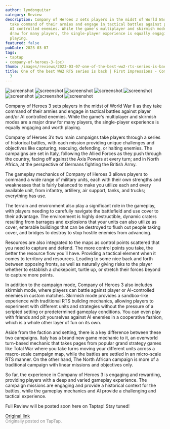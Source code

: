 ```yaml
---
author: lyndonguitar
category: Review
description: Company of Heroes 3 sets players in the midst of World War II as they
  take command of their armies and engage in tactical battles against player and/or
  AI controlled enemies. While the game's multiplayer and skirmish modes are a major
  draw for many players, the single-player experience is equally engaging and worth
  playing.
featured: false
pubDate: 2023-03-07
tags:
- taptap
- company-of-heroes-3-(pc)
thumb: /images/reviews/2023-03-07-one-of-the-best-ww2-rts-series-is-back--first-impressions---company-of-heroes-3-0.avif
title: One of the best WW2 RTS series is back | First Impressions - Company of Heroes
  3
---
```


<div class="gallery">
  <img src="/images/reviews/2023-03-07-one-of-the-best-ww2-rts-series-is-back--first-impressions---company-of-heroes-3-0.avif" alt="screenshot" />
  <img src="/images/reviews/2023-03-07-one-of-the-best-ww2-rts-series-is-back--first-impressions---company-of-heroes-3-1.avif" alt="screenshot" />
  <img src="/images/reviews/2023-03-07-one-of-the-best-ww2-rts-series-is-back--first-impressions---company-of-heroes-3-2.avif" alt="screenshot" />
  <img src="/images/reviews/2023-03-07-one-of-the-best-ww2-rts-series-is-back--first-impressions---company-of-heroes-3-3.avif" alt="screenshot" />
  <img src="/images/reviews/2023-03-07-one-of-the-best-ww2-rts-series-is-back--first-impressions---company-of-heroes-3-4.avif" alt="screenshot" />
  <img src="/images/reviews/2023-03-07-one-of-the-best-ww2-rts-series-is-back--first-impressions---company-of-heroes-3-5.avif" alt="screenshot" />
  <img src="/images/reviews/2023-03-07-one-of-the-best-ww2-rts-series-is-back--first-impressions---company-of-heroes-3-6.avif" alt="screenshot" />
  <img src="/images/reviews/2023-03-07-one-of-the-best-ww2-rts-series-is-back--first-impressions---company-of-heroes-3-7.avif" alt="screenshot" />
</div>

Company of Heroes 3 sets players in the midst of World War II as they take command of their armies and engage in tactical battles against player and/or AI controlled enemies. While the game's multiplayer and skirmish modes are a major draw for many players, the single-player experience is equally engaging and worth playing.

Company of Heroes 3’s two main campaigns take players through a series of historical battles, with each mission providing unique challenges and objectives like capturing, rescuing, defending, or halting enemies. The campaigns are set in Italy, following the Allied Forces as they push through the country, facing off against the Axis Powers at every turn; and in North Africa, at the perspective of Germans fighting the British Army.

The gameplay mechanics of Company of Heroes 3 allows players to command a wide range of military units, each with their own strengths and weaknesses that is fairly balanced to make you utilize each and every available unit, from infantry, artillery, air support, tanks, and trucks; everything has use.

The terrain and environment also play a significant role in the gameplay, with players needing to carefully navigate the battlefield and use cover to their advantage. The environment is highly destructible, dynamic craters resulting from barrages and explosions that your units can also utilize as cover, enterable buildings that can be destroyed to flush out people taking cover, and bridges to destroy to stop hostile enemies from advancing.

Resources are also integrated to the maps as control points scattered that you need to capture and defend. The more control points you take, the better the resource flow you’ll have. Providing a tactical element when it comes to territory and resources. Leading to some nice back and forth between opposing fronts, as well as naturally giving risks to the player whether to establish a chokepoint, turtle up, or stretch their forces beyond to capture more points.

In addition to the campaign mode, Company of Heroes 3 also includes skirmish mode, where players can battle against player or AI-controlled enemies in custom matches. Skirmish mode provides a sandbox-like experience with traditional RTS building mechanics, allowing players to experiment with different units and strategies without the pressure of a scripted setting or predetermined gameplay conditions. You can even play with friends and pit yourselves against AI enemies in a cooperative fashion, which is a whole other layer of fun on its own.

Aside from the faction and setting, there is a key difference between these two campaigns. Italy has a brand new game mechanic to it, an overworld turn-based mechanic that takes pages from popular grand strategy games like Total War where you take turns moving your different units across a macro-scale campaign map, while the battles are settled in an micro-scale RTS manner. On the other hand, The North African campaign is more of a traditional campaign with linear missions and objectives only.

So far, the experience in Company of Heroes 3 is engaging and rewarding, providing players with a deep and varied gameplay experience. The campaign missions are engaging and provide a historical context for the battles, while the gameplay mechanics and AI provide a challenging and tactical experience.

Full Review will be posted soon here on Taptap! Stay tuned!

[Original link](https://www.taptap.io/post/4729453)<br><span style="font-size: 0.95em; color: #888;">Originally posted on TapTap.</span>
